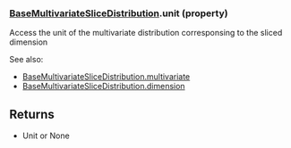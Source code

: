### [BaseMultivariateSliceDistribution](BaseMultivariateSliceDistribution.md).unit (property)




Access the unit of the multivariate distribution corresponsing to the
sliced dimension

See also:
* [BaseMultivariateSliceDistribution.multivariate](BaseMultivariateSliceDistribution.multivariate.md)
* [BaseMultivariateSliceDistribution.dimension](BaseMultivariateSliceDistribution.dimension.md)

Returns
---------
* Unit or None

